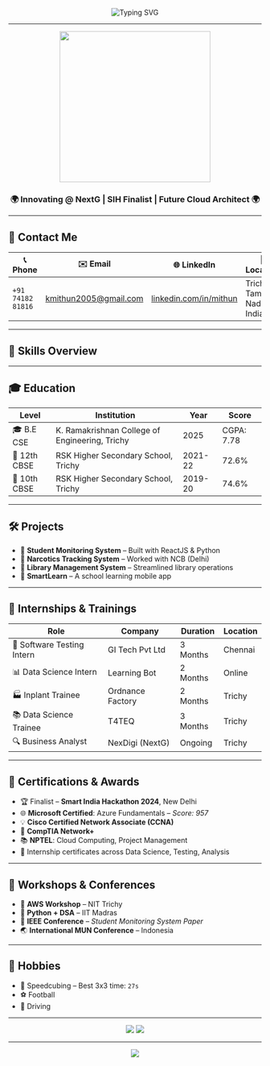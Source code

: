 <!-- CENTERED BIG BANNER -->
<p align="center">
  <img src="https://readme-typing-svg.demolab.com?font=Fira+Code&weight=800&size=35&pause=1000&color=F700FF&center=true&vCenter=true&multiline=true&width=1000&lines=MITHUN+K.;Computer+Science+Engineer+from+Trichy;NextG+Intern+%7C+ReactJS+%7C+Python+%7C+Java;Software+Testing+%7C+Cloud+Tech+%7C+Business+Analysis;Welcome+to+My+Aborigineum+Project!" alt="Typing SVG" />
</p>

---

<div align="center">
  <img src="https://raw.githubusercontent.com/akshitagupta15june/akshitagupta15june/main/system-animated.gif" width="300px" />
  <br/>
  <h3>🌍 <strong>Innovating @ NextG | SIH Finalist | Future Cloud Architect</strong> 🌍</h3>
</div>

---

## 📇 Contact Me

| 📞 Phone             | ✉️ Email                             | 🌐 LinkedIn                                | 📍 Location             |
|----------------------|--------------------------------------|--------------------------------------------|--------------------------|
| `+91 74182 81816`    | [kmithun2005@gmail.com](mailto:kmithun2005@gmail.com) | [linkedin.com/in/mithun](https://linkedin.com/in/mithun) | Trichy, Tamil Nadu, India |

---

## 🚀 Skills Overview


---

## 🎓 Education

| Level         | Institution                                       | Year     | Score       |
|---------------|---------------------------------------------------|----------|-------------|
| 🎓 B.E CSE     | K. Ramakrishnan College of Engineering, Trichy   | 2025     | CGPA: 7.78  |
| 📘 12th CBSE   | RSK Higher Secondary School, Trichy              | 2021-22  | 72.6%       |
| 📗 10th CBSE   | RSK Higher Secondary School, Trichy              | 2019-20  | 74.6%       |

---

## 🛠️ Projects

- 🔹 **Student Monitoring System** – Built with ReactJS & Python  
- 🔹 **Narcotics Tracking System** – Worked with NCB (Delhi)  
- 🔹 **Library Management System** – Streamlined library operations  
- 🔹 **SmartLearn** – A school learning mobile app  

---

## 💼 Internships & Trainings

| Role                     | Company                  | Duration     | Location |
|--------------------------|--------------------------|--------------|----------|
| 🧪 Software Testing Intern | GI Tech Pvt Ltd           | 3 Months     | Chennai  |
| 📊 Data Science Intern     | Learning Bot              | 2 Months     | Online   |
| 🏭 Inplant Trainee         | Ordnance Factory          | 2 Months     | Trichy   |
| 📚 Data Science Trainee    | T4TEQ                     | 3 Months     | Trichy   |
| 🔍 Business Analyst        | NexDigi (NextG)           | Ongoing      | Trichy   |

---

## 📜 Certifications & Awards

- 🏆 Finalist – **Smart India Hackathon 2024**, New Delhi  
- 🌐 **Microsoft Certified**: Azure Fundamentals – *Score: 957*  
- 💡 **Cisco Certified Network Associate (CCNA)**  
- 🧩 **CompTIA Network+**  
- 📚 **NPTEL**: Cloud Computing, Project Management  
- 🧾 Internship certificates across Data Science, Testing, Analysis  

---

## 📢 Workshops & Conferences

- 🔹 **AWS Workshop** – NIT Trichy  
- 🔹 **Python + DSA** – IIT Madras  
- 🔹 **IEEE Conference** – *Student Monitoring System Paper*  
- 🌏 **International MUN Conference** – Indonesia  

---

## 🌟 Hobbies

- 🎯 Speedcubing – Best 3x3 time: `27s`  
- ⚽ Football  
- 🚗 Driving  

---

<div align="center">
  <img src="https://img.shields.io/badge/NextG-Innovation-blueviolet?style=for-the-badge&logo=github" />
  <img src="https://img.shields.io/badge/MITHUN'S%20ABORIGINEUM-Futuristic%20Resume-critical?style=for-the-badge&logo=vercel&logoColor=white" />
</div>

---

<p align="center">
  <img src="https://capsule-render.vercel.app/api?type=wave&height=200&text=Thanks+for+Visiting!&fontAlign=50&fontAlignY=40&color=gradient&desc=Let%27s+Connect+and+Innovate+Together!&descAlign=50&descAlignY=70" />
</p>
